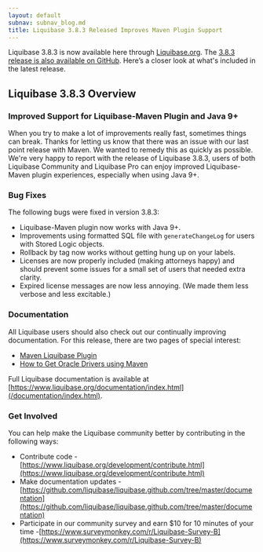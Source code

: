 ```yaml
---
layout: default
subnav: subnav_blog.md
title: Liquibase 3.8.3 Released Improves Maven Plugin Support
---
```

Liquibase 3.8.3 is now available here through [Liquibase.org](https://download.liquibase.org/download-community/).
The [3.8.3 release is also available on GitHub](https://github.com/liquibase/liquibase/releases/). Here’s a closer look at what's included in the latest release.

## Liquibase 3.8.3 Overview

### Improved Support for Liquibase-Maven Plugin and Java 9+
When you try to make a lot of improvements really fast, sometimes things can break. Thanks for letting us know that there was an issue with our last point release with Maven. We wanted to remedy this as quickly as possible. We're very happy to report with the release of Liquibase 3.8.3, users of both Liquibase Community and Liquibase Pro can enjoy improved Liquibase-Maven plugin experiences, especially when using Java 9+.

### Bug Fixes
The following bugs were fixed in version 3.8.3:
- Liquibase-Maven plugin now works with Java 9+.
- Improvements using formatted SQL file with `generateChangeLog` for users with Stored Logic objects.
- Rollback by tag now works without getting hung up on your labels.
- Licenses are now properly included (making attorneys happy) and should prevent some issues for a small set of users that needed extra clarity.
- Expired license messages are now less annoying. (We made them less verbose and less excitable.)

### Documentation
All Liquibase users should also check out our continually improving documentation. For this release, there are two pages of special interest:
- [Maven Liquibase Plugin](/documentation/maven/index.html)
- [How to Get Oracle Drivers using Maven](/documentation/maven/maven-get-oracle-drivers.html)

Full Liquibase documentation is available at [https://www.liquibase.org/documentation/index.html](/documentation/index.html).

### Get Involved
You can help make the Liquibase community better by contributing in the following ways:
- Contribute code - [https://www.liquibase.org/development/contribute.html](https://www.liquibase.org/development/contribute.html)
- Make documentation updates -[https://github.com/liquibase/liquibase.github.com/tree/master/documentation](https://github.com/liquibase/liquibase.github.com/tree/master/documentation)
- Participate in our community survey and earn $10 for 10 minutes of your time -[https://www.surveymonkey.com/r/Liquibase-Survey-B](https://www.surveymonkey.com/r/Liquibase-Survey-B)
